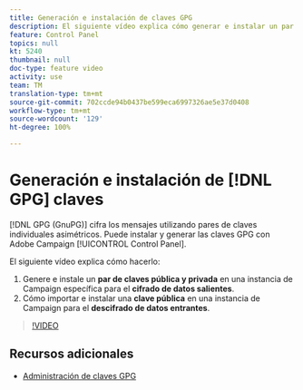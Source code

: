 ```yaml
---
title: Generación e instalación de claves GPG
description: El siguiente vídeo explica cómo generar e instalar un par de claves pública y privada en una instancia de Campaign específica para el cifrado de datos salientes y cómo importar e instalar una clave pública en una instancia de Campaign para el descifrado de datos entrantes.
feature: Control Panel
topics: null
kt: 5240
thumbnail: null
doc-type: feature video
activity: use
team: TM
translation-type: tm+mt
source-git-commit: 702ccde94b0437be599eca6997326ae5e37d0408
workflow-type: tm+mt
source-wordcount: '129'
ht-degree: 100%

---
```



# Generación e instalación de [!DNL GPG] claves

[!DNL GPG (GnuPG)] cifra los mensajes utilizando pares de claves individuales asimétricos. Puede instalar y generar las claves GPG con Adobe Campaign [!UICONTROL Control Panel].

El siguiente vídeo explica cómo hacerlo:

1. Genere e instale un **par de claves pública y privada** en una instancia de Campaign específica para el **cifrado de datos salientes**.
2. Cómo importar e instalar una **clave pública** en una instancia de Campaign para el **descifrado de datos entrantes**.

>[!VIDEO](https://video.tv.adobe.com/v/34201?quality=12)

## Recursos adicionales

* [Administración de claves GPG](https://docs.adobe.com/content/help/es-ES/control-panel/using/instances-settings/gpg-keys-management.html)
